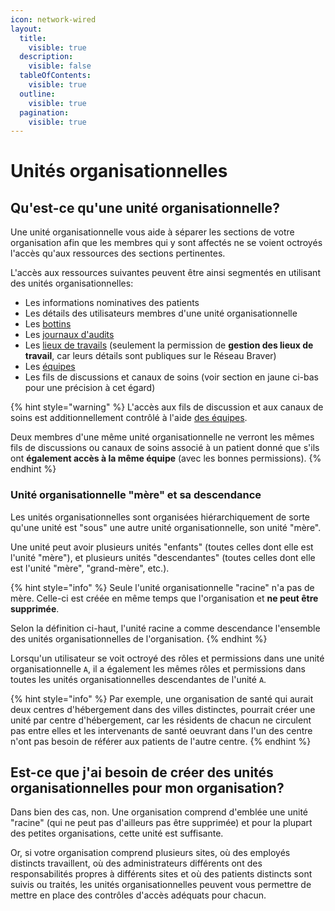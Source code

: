 ```yaml
---
icon: network-wired
layout:
  title:
    visible: true
  description:
    visible: false
  tableOfContents:
    visible: true
  outline:
    visible: true
  pagination:
    visible: true
---
```


# Unités organisationnelles

## Qu'est-ce qu'une unité organisationnelle?

Une unité organisationnelle vous aide à séparer les sections de votre organisation afin que les membres qui y sont affectés ne se voient octroyés l'accès qu'aux ressources des sections pertinentes.

L'accès aux ressources suivantes peuvent être ainsi segmentés en utilisant des unités organisationnelles:

* Les informations nominatives des patients
* Les détails des utilisateurs membres d'une unité organisationnelle
* Les [bottins](../bottins.md)
* Les [journaux d'audits](../journaux-daudit/)
* Les [lieux de travails](../lieux-de-travail/) (seulement la permission de **gestion des lieux de travail**, car leurs détails sont publiques sur le Réseau Braver)
* Les [équipes](../equipes/)
* Les fils de discussions et canaux de soins (voir section en jaune ci-bas pour une précision à cet égard)

{% hint style="warning" %}
L'accès aux fils de discussion et aux canaux de soins est additionnellement contrôlé à l'aide [des équipes](../equipes/).&#x20;

Deux membres d'une même unité organisationnelle ne verront les mêmes fils de discussions ou canaux de soins associé à un patient donné que s'ils ont **également accès à la même équipe** (avec les bonnes permissions).
{% endhint %}

### Unité organisationnelle "mère" et sa descendance

Les unités organisationnelles sont organisées hiérarchiquement de sorte qu'une unité est "sous" une autre unité organisationnelle, son unité "mère".&#x20;

Une unité peut avoir plusieurs unités "enfants" (toutes celles dont elle est l'unité "mère"), et plusieurs unités "descendantes" (toutes celles dont elle est l'unité "mère", "grand-mère", etc.).

{% hint style="info" %}
Seule l'unité organisationnelle "racine" n'a pas de mère. Celle-ci est créée en même temps que l'organisation et **ne peut être supprimée**.

Selon la définition ci-haut, l'unité racine a comme descendance l'ensemble des unités organisationnelles de l'organisation.
{% endhint %}

Lorsqu'un utilisateur se voit octroyé des rôles et permissions dans une unité organisationnelle `A`, il a également les mêmes rôles et permissions dans toutes les unités organisationnelles descendantes de l'unité `A`.

{% hint style="info" %}
Par exemple, une organisation de santé qui aurait deux centres d'hébergement dans des villes distinctes, pourrait créer une unité par centre d'hébergement, car les résidents de chacun ne circulent pas entre elles et les intervenants de santé oeuvrant dans l'un des centre n'ont pas besoin de référer aux patients de l'autre centre.
{% endhint %}

## Est-ce que j'ai besoin de créer des unités organisationnelles pour mon organisation?

Dans bien des cas, non. Une organisation comprend d'emblée une unité "racine" (qui ne peut pas d'ailleurs pas être supprimée) et pour la plupart des petites organisations, cette unité est suffisante.

Or, si votre organisation comprend plusieurs sites, où des employés distincts travaillent, où des administrateurs différents ont des responsabilités propres à différents sites et où des patients distincts sont suivis ou traités, les unités organisationnelles peuvent vous permettre de mettre en place des contrôles d'accès adéquats pour chacun.
